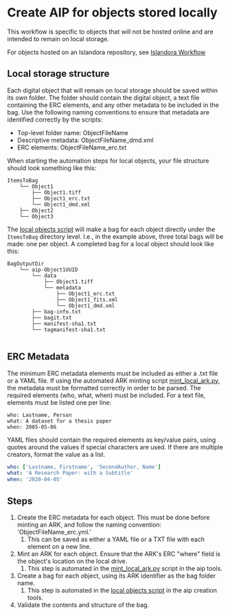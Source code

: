# Create AIP for objects stored locally

This workflow is specific to objects that will not be hosted online and are intended to remain on local storage.

For objects hosted on an Islandora repository, see [Islandora Workflow](/islandora_workflow.md)

## Local storage structure
Each digital object that will remain on local storage should be saved within its own folder. The folder should contain the digital object, a text file containing the ERC elements, and any other metadata to be included in the bag. Use the following naming conventions to ensure that metadata are identified correctly by the scripts:

* Top-level folder name: ObjectFileName
* Descriptive metadata: ObjectFileName_dmd.xml
* ERC elements: ObjectFileName_erc.txt

When starting the automation steps for local objects, your file structure should look something like this:

```
ItemsToBag
    └── Object1
        ├── Object1.tiff
        ├── Object1_erc.txt
        └── Object1_dmd.xml
    ├── Object2
    └── Object3    
```

The [local objects script](https://github.com/kpoloney/create_aip/blob/main/local_objects.py) will make a bag for each object directly under the `ItemsToBag` directory level. I.e., in the example above, three total bags will be made: one per object. A completed bag for a local object should look like this:

```
BagOutputDir
    └── aip-Object1UUID
        └── data
            ├── Object1.tiff
            └── metadata
                ├── Object1_erc.txt
                ├── Object1_fits.xml
                └── Object1_dmd.xml
        ├── bag-info.txt
        ├── bagit.txt
        ├── manifest-sha1.txt
        └── tagmanifest-sha1.txt
        
```
## ERC Metadata

The minimum ERC metadata elements must be included as either a .txt file or a YAML file. If using the automated ARK 
minting script [mint_local_ark.py](https://github.com/kpoloney/create_aip/blob/main/mint_local_ARK.py), the metadata 
must be formatted correctly in order to be parsed. The required elements (who, what, when) must be included. For a text 
file, elements must be listed one per line:
```
who: Lastname, Person
what: A dataset for a thesis paper
when: 2005-05-06
```

YAML files should contain the required elements as key/value pairs, using quotes around the values if special 
characters are used. If there are multiple creators, format the value as a list.
```yaml
who: ['Lastname, Firstname', 'SecondAuthor, Name']
what: 'A Research Paper: with a Subtitle'
when: '2020-04-05'
```


## Steps
1. Create the ERC metadata for each object. This must be done before minting an ARK, and follow the naming convention: 'ObjectFileName_erc.yml.' 
    1. This can be saved as either a YAML file or a TXT file with each element on a new line.
2. Mint an ARK for each object. Ensure that the ARK's ERC "where" field is the object's location on the local drive.
   1. This step is automated in the [mint_local_ark.py](https://github.com/kpoloney/create_aip/blob/main/mint_local_ARK.py) script in the aip tools.
3. Create a bag for each object, using its ARK identifier as the bag folder name.
   1. This step is automated in the [local objects script](https://github.com/kpoloney/create_aip/blob/main/local_objects.py) in the aip creation tools.
4. Validate the contents and structure of the bag.
